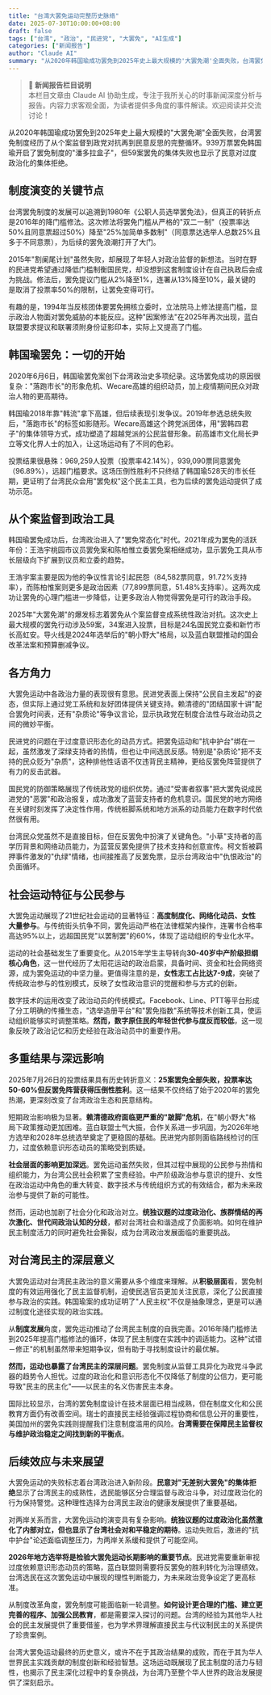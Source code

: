 ```yaml
---
title: "台湾大罢免运动完整历史脉络"
date: 2025-07-30T10:00:00+08:00
draft: false
tags: ["台湾", "政治", "民进党", "大罢免", "AI生成"]
categories: ["新闻报告"]
author: "Claude AI"
summary: "从2020年韩国瑜成功罢免到2025年史上最大规模的'大罢免潮'全面失败，台湾罢免制度经历了从个案监督到政党对抗再到民意反思的完整循环。"
---
```


> **📰 新闻报告栏目说明**  
> 本栏目文章由 Claude AI 协助生成，专注于我所关心的时事新闻深度分析与报告。内容力求客观全面，为读者提供多角度的事件解读。欢迎阅读并交流讨论！

<!--more-->

从2020年韩国瑜成功罢免到2025年史上最大规模的"大罢免潮"全面失败，台湾罢免制度经历了从个案监督到政党对抗再到民意反思的完整循环。939万票罢免韩国瑜开启了罢免制度的"潘多拉盒子"，但59案罢免的集体失败也显示了民意对过度政治化的集体拒绝。

## 制度演变的关键节点

台湾罢免制度的发展可以追溯到1980年《公职人员选举罢免法》，但真正的转折点是2016年的降门槛修法。这次修法将罢免门槛从严格的"双二一制"（投票率达50%且同意票超过50%）降至"25%加简单多数制"（同意票达选举人总数25%且多于不同意票），为后续的罢免浪潮打开了大门。

2015年"割阑尾计划"虽然失败，却展现了年轻人对政治监督的新想法。当时在野的民进党希望通过降低门槛制衡国民党，却没想到这套制度设计在自己执政后会成为挑战。修法后，罢免提议门槛从2%降至1%，连署从13%降至10%，最关键的是取消了投票率50%的限制，让罢免变得可行。

有趣的是，1994年当反核团体要罢免拥核立委时，立法院马上修法提高门槛，显示政治人物面对罢免威胁的本能反应。这种"因案修法"在2025年再次出现，蓝白联盟要求提议和联署须附身份证影印本，实际上又提高了门槛。

## 韩国瑜罢免：一切的开始

2020年6月6日，韩国瑜罢免案创下台湾政治史多项纪录。这场罢免成功的原因很复杂："落跑市长"的形象危机、Wecare高雄的组织动员，加上疫情期间民众对政治人物的更高期待。

韩国瑜2018年靠"韩流"拿下高雄，但后续表现引发争议。2019年参选总统失败后，"落跑市长"的标签如影随形。Wecare高雄这个跨党派团体，用"罢韩四君子"的集体领导方式，成功塑造了超越党派的公民监督形象。前高雄市文化局长尹立等文化界人士的加入，让这场运动有了不同的色彩。

投票结果很悬殊：969,259人投票（投票率42.14%），939,090票同意罢免（96.89%），远超门槛要求。这场压倒性胜利不只终结了韩国瑜528天的市长任期，更证明了台湾民众会用"罢免权"这个民主工具，也为后续的罢免运动提供了成功示范。

## 从个案监督到政治工具

韩国瑜罢免成功后，台湾政治进入了"罢免常态化"时代。2021年成为罢免的活跃年份：王浩宇桃园市议员罢免案和陈柏惟立委罢免案相继成功，显示罢免工具从市长层级向下扩展到议员和立委的趋势。

王浩宇案主要是因为他的争议性言论引起民怨（84,582票同意，91.72%支持率），而陈柏惟案则更多是政治因素（77,899票同意，51.48%支持率）。这两次成功让罢免的心理门槛进一步降低，让更多政治人物觉得罢免是可行的政治手段。

2025年"大罢免潮"的爆发标志着罢免从个案监督变成系统性政治对抗。这次史上最大规模的罢免行动涉及59案，34案进入投票，目标是24名国民党立委和新竹市长高虹安。导火线是2024年选举后的"朝小野大"格局，以及蓝白联盟推动的国会改革法案和预算删减争议。

## 各方角力

大罢免运动中各政治力量的表现很有意思。民进党表面上保持"公民自主发起"的姿态，但实际上通过党工系统和友好团体提供关键支持。赖清德的"团结国家十讲"配合罢免时间表，还有"杂质论"等争议言论，显示执政党在制度合法性与政治动员之间的微妙平衡。

民进党的问题在于过度意识形态化的动员方式。把罢免运动和"抗中护台"绑在一起，虽然激发了深绿支持者的热情，但也让中间选民反感。特别是"杂质论"把不支持的民众贬为"杂质"，这种排他性话语不仅违背民主精神，更给反罢免阵营提供了有力的反击武器。

国民党的防御策略展现了传统政党的组织优势。通过"受害者叙事"把大罢免说成民进党的"恶罢"和政治报复，成功激发了蓝营支持者的危机意识。国民党的地方网络在关键时刻发挥了决定性作用，传统桩脚系统和地方派系的动员能力在数字时代依然很有用。

台湾民众党虽然不是直接目标，但在反罢免中扮演了关键角色。"小草"支持者的高学历背景和网络动员能力，为蓝营反罢免提供了技术支持和创意宣传。柯文哲被羁押事件激发的"仇绿"情绪，也间接推高了反罢免票，显示台湾政治中"仇恨政治"的负面循环。

## 社会运动特征与公民参与

大罢免运动展现了21世纪社会运动的显著特征：**高度制度化、网络化动员、女性大量参与**。与传统街头抗争不同，罢免运动严格在法律框架内操作，连署书合格率高达95%以上，远超国民党"以罢制罢"的60%，体现了运动组织的专业化水平。

运动的社会基础发生了重要变化。从2015年学生主导转向**30-40岁中产阶级担纲核心角色**，这一世代经历了太阳花运动的政治启蒙，具备时间、资金和社会网络资源，成为罢免运动的中坚力量。更值得注意的是，**女性志工占比达7-9成**，突破了传统政治参与的性别模式，反映了女性政治意识的觉醒和参与方式的创新。

数字技术的运用改变了政治动员的传统模式。Facebook、Line、PTT等平台形成了分工明确的传播生态，"选举造册平台"和"罢免指数"系统等技术创新工具，使运动组织能够实时调整策略。**然而，数字原住民的年轻世代参与度反而较低**，这一现象反映了政治记忆和历史经验在政治动员中的重要作用。

## 多重结果与深远影响

2025年7月26日的投票结果具有历史转折意义：**25案罢免全部失败，投票率达50-60%但反罢免阵营获得压倒性胜利**。这一结果不仅终结了始于2020年的罢免热潮，更深刻改变了台湾政治生态和民意结构。

短期政治影响极为显著。**赖清德政府面临更严重的"跛脚"危机**，在"朝小野大"格局下政策推动更加困难。蓝白联盟士气大振，合作关系进一步巩固，为2026年地方选举和2028年总统选举奠定了更稳固的基础。民进党内部则面临路线检讨的压力，过度依赖意识形态动员的策略受到质疑。

**社会层面的影响更加深远**。罢免运动虽然失败，但其过程中展现的公民参与热情和组织能力，为台湾公民社会积累了宝贵经验。中产阶级政治参与意识的提升、女性在政治运动中角色的重大转变、数字技术与传统组织方式的有效结合，都为未来政治参与提供了新的可能性。

然而，运动也加剧了社会分化和政治对立。**统独议题的过度政治化、族群情结的再次激化、世代间政治认知的分歧**，都对台湾社会和谐造成了负面影响。如何在维护民主制度活力的同时避免社会撕裂，成为台湾政治发展面临的重要挑战。

## 对台湾民主的深层意义

大罢免运动对台湾民主政治的意义需要从多个维度来理解。从**积极层面**看，罢免制度的有效运用强化了民主监督机制，迫使民选官员更加关注民意，深化了公民直接参与政治的实践。韩国瑜案的成功证明了"人民主权"不仅是抽象理念，更是可以通过制度化途径实现的政治实践。

从**制度发展**角度，罢免运动推动了台湾民主制度的自我完善。2016年降门槛修法到2025年提高门槛修法的循环，体现了民主制度在实践中的调适能力。这种"试错－修正"的机制虽然带来短期争议，但有助于寻找制度设计的最优解。

**然而，运动也暴露了台湾民主的深层问题**。罢免制度从监督工具异化为政党斗争武器的趋势令人担忧。过度的政治化和意识形态化不仅降低了制度的公信力，更可能导致"民主的民主化"——以民主的名义伤害民主本身。

国际比较显示，台湾的罢免制度设计在技术层面已相当成熟，但在制度文化和公民教育方面仍有改善空间。瑞士的直接民主经验强调过程协商和信息公开的重要性，美国加州的罢免实践则提醒我们注意制度滥用的风险。**台湾需要在保障民主监督权与维护政治稳定之间找到新的平衡点**。

## 后续效应与未来展望

大罢免运动的失败标志着台湾政治进入新阶段。**民意对"无差别大罢免"的集体拒绝**显示了台湾民主的成熟性，选民能够区分合理监督与政治斗争，对过度政治化的行为保持警觉。这种理性选择为台湾民主政治的健康发展提供了重要基础。

对两岸关系而言，大罢免运动的演变具有复杂影响。**统独议题的过度政治化虽然激化了内部对立，但也显示了台湾社会对和平稳定的期待**。运动失败后，激进的"抗中护台"论述面临调整压力，为两岸关系缓和提供了可能空间。

**2026年地方选举将是检验大罢免运动长期影响的重要节点**。民进党需要重新审视过度依赖意识形态动员的策略，蓝白联盟则需要将反罢免的胜利转化为治理绩效。台湾选民在这次罢免运动中展现的理性判断能力，为未来政治竞争设定了更高标准。

从制度改革角度，罢免制度可能面临新一轮调整。**如何设计更合理的门槛、建立更完善的程序、加强公民教育**，都是需要深入探讨的问题。台湾的经验为其他华人社会的民主发展提供了重要借鉴，也为学术界理解直接民主与代议制民主的关系提供了珍贵案例。

台湾大罢免运动最终的历史意义，或许不在于其政治结果的成败，而在于其为华人世界民主实践贡献的制度创新和经验智慧。这场运动既展现了民主制度的活力与韧性，也揭示了民主深化过程中的复杂挑战，为台湾乃至整个华人世界的政治发展提供了深刻启示。